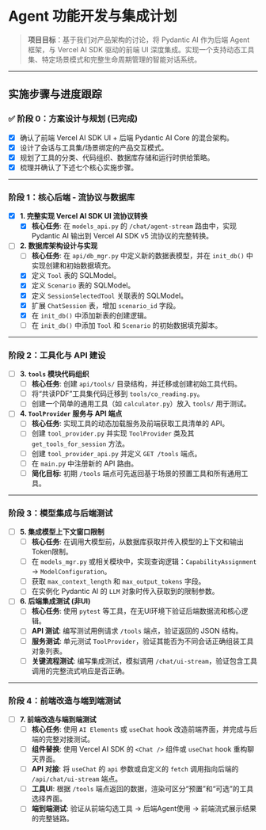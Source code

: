 # Agent 功能开发与集成计划

> **项目目标**：基于我们对产品架构的讨论，将 Pydantic AI 作为后端 Agent 框架，与 Vercel AI SDK 驱动的前端 UI 深度集成。实现一个支持动态工具集、特定场景模式和完整生命周期管理的智能对话系统。

---

## 实施步骤与进度跟踪

### ✅ 阶段 0：方案设计与规划 (已完成)

- [x] 确认了前端 Vercel AI SDK UI + 后端 Pydantic AI Core 的混合架构。
- [x] 设计了会话与工具集/场景绑定的产品交互模式。
- [x] 规划了工具的分类、代码组织、数据库存储和运行时供给策略。
- [x] 梳理并确认了下述七个核心实施步骤。

---

### 阶段 1：核心后端 - 流协议与数据库

- [x] **1. 完整实现 Vercel AI SDK UI 流协议转换**
  - [x] **核心任务**: 在 `models_api.py` 的 `/chat/agent-stream` 路由中，实现 Pydantic AI 输出到 Vercel AI SDK v5 流协议的完整转换。

- [ ] **2. 数据库架构设计与实现**
  - [ ] **核心任务**: 在 `api/db_mgr.py` 中定义新的数据表模型，并在 `init_db()` 中实现创建和初始数据填充。
  - [x] 定义 `Tool` 表的 SQLModel。
  - [x] 定义 `Scenario` 表的 SQLModel。
  - [x] 定义 `SessionSelectedTool` 关联表的 SQLModel。
  - [x] 扩展 `ChatSession` 表，增加 `scenario_id` 字段。
  - [x] 在 `init_db()` 中添加新表的创建逻辑。
  - [ ] 在 `init_db()` 中添加 `Tool` 和 `Scenario` 的初始数据填充脚本。

---

### 阶段 2：工具化与 API 建设

- [ ] **3. `tools` 模块代码组织**
  - [ ] **核心任务**: 创建 `api/tools/` 目录结构，并迁移或创建初始工具代码。
  - [ ] 将“共读PDF”工具集代码迁移到 `tools/co_reading.py`。
  - [ ] 创建一个简单的通用工具（如 `calculator.py`）放入 `tools/` 用于测试。

- [ ] **4. `ToolProvider` 服务与 API 端点**
  - [ ] **核心任务**: 实现工具的动态加载服务及前端获取工具清单的 API。
  - [ ] 创建 `tool_provider.py` 并实现 `ToolProvider` 类及其 `get_tools_for_session` 方法。
  - [ ] 创建 `tool_provider_api.py` 并定义 `GET /tools` 端点。
  - [ ] 在 `main.py` 中注册新的 API 路由。
  - [ ] **简化目标**: 初期 `/tools` 端点可先返回基于场景的预置工具和所有通用工具。

---

### 阶段 3：模型集成与后端测试

- [ ] **5. 集成模型上下文窗口限制**
  - [ ] **核心任务**: 在调用大模型前，从数据库获取并传入模型的上下文和输出Token限制。
  - [ ] 在 `models_mgr.py` 或相关模块中，实现查询逻辑：`CapabilityAssignment` -> `ModelConfiguration`。
  - [ ] 获取 `max_context_length` 和 `max_output_tokens` 字段。
  - [ ] 在实例化 Pydantic AI 的 `LLM` 对象时传入获取到的限制参数。

- [ ] **6. 后端集成测试 (非UI)**
  - [ ] **核心任务**: 使用 `pytest` 等工具，在无UI环境下验证后端数据流和核心逻辑。
  - [ ] **API 测试**: 编写测试用例请求 `/tools` 端点，验证返回的 JSON 结构。
  - [ ] **服务测试**: 单元测试 `ToolProvider`，验证其能否为不同会话正确组装工具对象列表。
  - [ ] **关键流程测试**: 编写集成测试，模拟调用 `/chat/ui-stream`，验证包含工具调用的完整流式响应是否正确。

---

### 阶段 4：前端改造与端到端测试

- [ ] **7. 前端改造与端到端测试**
  - [ ] **核心任务**: 使用 `AI Elements` 或 `useChat` hook 改造前端界面，并完成与后端的完整对接测试。
  - [ ] **组件替换**: 使用 Vercel AI SDK 的 `<Chat />` 组件或 `useChat` hook 重构聊天界面。
  - [ ] **API 对接**: 将 `useChat` 的 `api` 参数或自定义的 `fetch` 调用指向后端的 `/api/chat/ui-stream` 端点。
  - [ ] **工具UI**: 根据 `/tools` 端点返回的数据，渲染可区分“预置”和“可选”的工具选择界面。
  - [ ] **端到端测试**: 验证从前端勾选工具 -> 后端Agent使用 -> 前端流式展示结果的完整链路。
